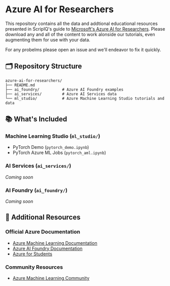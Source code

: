 # Azure AI for Researchers

This repository contains all the data and addtional educational resources presented in ScripIQ's guide to [Microsoft's Azure AI for Researchers](). Please download any and all of the content to work alonside our tutorials, even augmenting them for use with your data. 

For any probelms please open an issue and we'll endeavor to fix it quickly.

## 🗂️ Repository Structure

```
azure-ai-for-researchers/
├── README.md
├── ai_foundry/          # Azure AI Foundry examples
├── ai_services/         # Azure AI Services data
└── ml_studio/           # Azure Machine Learning Studio tutorials and data
```

## 📚 What's Included

### Machine Learning Studio (`ml_studio/`)

- PyTorch Demo (`pytorch_demo.ipynb`)
- PyTorch Azure ML Jobs (`pytorch_aml.ipynb`)

### AI Services (`ai_services/`)
*Coming soon*

### AI Foundry (`ai_foundry/`)
*Coming soon*

## 📖 Additional Resources

### Official Azure Documentation
- [Azure Machine Learning Documentation](https://docs.microsoft.com/azure/machine-learning/)
- [Azure AI Foundry Documentation](https://docs.microsoft.com/azure/cognitive-services/)
- [Azure for Students](https://azure.microsoft.com/free/students/)

### Community Resources
- [Azure Machine Learning Community](https://techcommunity.microsoft.com/t5/azure-ai/ct-p/AzureAI)